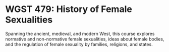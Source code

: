 # WGST 479: History of Female Sexualities

Spanning the ancient, medieval, and modern West, this course explores normative and non-normative female sexualities, ideas about female bodies, and the regulation of female sexuality by families, religions, and states.